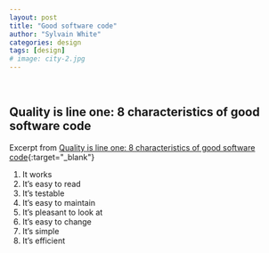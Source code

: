 ```yaml
---
layout: post
title: "Good software code"
author: "Sylvain White"
categories: design
tags: [design]
# image: city-2.jpg
---
```

<br/>

## Quality is line one: 8 characteristics of good software code
 
Excerpt from 
[Quality is line one: 8 characteristics of good software code](https://www.itworld.com/article/2900311/quality-is-line-one-8-characteristics-of-good-software-code.html){:target="_blank"}

1. It works
2. It’s easy to read
3. It’s testable
4. It’s easy to maintain
5. It’s pleasant to look at
6. It’s easy to change
7. It’s simple
8. It’s efficient